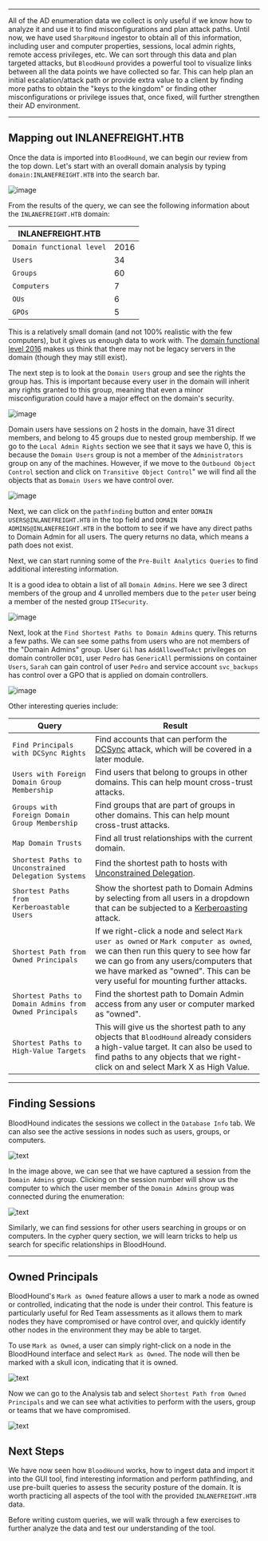 ___

All of the AD enumeration data we collect is only useful if we know how to analyze it and use it to find misconfigurations and plan attack paths. Until now, we have used `SharpHound` ingestor to obtain all of this information, including user and computer properties, sessions, local admin rights, remote access privileges, etc. We can sort through this data and plan targeted attacks, but `BloodHound` provides a powerful tool to visualize links between all the data points we have collected so far. This can help plan an initial escalation/attack path or provide extra value to a client by finding more paths to obtain the "keys to the kingdom" or finding other misconfigurations or privilege issues that, once fixed, will further strengthen their AD environment.

___

## Mapping out INLANEFREIGHT.HTB

Once the data is imported into `BloodHound`, we can begin our review from the top down. Let's start with an overall domain analysis by typing `domain:INLANEFREIGHT.HTB` into the search bar.

![image](https://academy.hackthebox.com/storage/modules/69/analyze_domain2.jpg)

From the results of the query, we can see the following information about the `INLANEFREIGHT.HTB` domain:

| **INLANEFREIGHT.HTB** |  |
| --- | --- |
| `Domain functional level` | 2016 |
| `Users` | 34 |
| `Groups` | 60 |
| `Computers` | 7 |
| `OUs` | 6 |
| `GPOs` | 5 |

This is a relatively small domain (and not 100% realistic with the few computers), but it gives us enough data to work with. The [domain functional level 2016](https://docs.microsoft.com/en-us/windows-server/identity/ad-ds/active-directory-functional-levels) makes us think that there may not be legacy servers in the domain (though they may still exist).

The next step is to look at the `Domain Users` group and see the rights the group has. This is important because every user in the domain will inherit any rights granted to this group, meaning that even a minor misconfiguration could have a major effect on the domain's security.

![image](https://academy.hackthebox.com/storage/modules/69/analysis_domain_users2.jpg)

Domain users have sessions on 2 hosts in the domain, have 31 direct members, and belong to 45 groups due to nested group membership. If we go to the `Local Admin Rights` section we see that it says we have 0, this is because the `Domain Users` group is not a member of the `Administrators` group on any of the machines. However, if we move to the `Outbound Object Control` section and click on `Transitive Object Control`" we will find all the objects that as `Domain Users` we have control over.

![image](https://academy.hackthebox.com/storage/modules/69/analysis_du_outbound.jpg)

Next, we can click on the `pathfinding` button and enter `DOMAIN USERS@INLANEFREIGHT.HTB` in the top field and `DOMAIN ADMINS@INLANEFREIGHT.HTB` in the bottom to see if we have any direct paths to Domain Admin for all users. The query returns no data, which means a path does not exist.

Next, we can start running some of the `Pre-Built Analytics Queries` to find additional interesting information.

It is a good idea to obtain a list of all `Domain Admins`. Here we see 3 direct members of the group and 4 unrolled members due to the `peter` user being a member of the nested group `ITSecurity`.

![image](https://academy.hackthebox.com/storage/modules/69/analysis_all_das2.jpg)

Next, look at the `Find Shortest Paths to Domain Admins` query. This returns a few paths. We can see some paths from users who are not members of the "Domain Admins" group. User `Gil` has `AddAllowedToAct` privileges on domain controller `DC01`, user `Pedro` has `GenericAll` permissions on container `Users`, `Sarah` can gain control of user `Pedro` and service account `svc_backups` has control over a GPO that is applied on domain controllers.

![image](https://academy.hackthebox.com/storage/modules/69/analysis_path_to_da2.jpg)

Other interesting queries include:

| **Query** | **Result** |
| --- | --- |
| `Find Principals with DCSync Rights` | Find accounts that can perform the [DCSync](https://adsecurity.org/?p=1729) attack, which will be covered in a later module. |
| `Users with Foreign Domain Group Membership` | Find users that belong to groups in other domains. This can help mount cross-trust attacks. |
| `Groups with Foreign Domain Group Membership` | Find groups that are part of groups in other domains. This can help mount cross-trust attacks. |
| `Map Domain Trusts` | Find all trust relationships with the current domain. |
| `Shortest Paths to Unconstrained Delegation Systems` | Find the shortest path to hosts with [Unconstrained Delegation](https://adsecurity.org/?p=1667). |
| `Shortest Paths from Kerberoastable Users` | Show the shortest path to Domain Admins by selecting from all users in a dropdown that can be subjected to a [Kerberoasting](https://attack.mitre.org/techniques/T1558/003/) attack. |
| `Shortest Path from Owned Principals` | If we right-click a node and select `Mark user as owned` or `Mark computer as owned`, we can then run this query to see how far we can go from any users/computers that we have marked as "owned". This can be very useful for mounting further attacks. |
| `Shortest Paths to Domain Admins from Owned Principals` | Find the shortest path to Domain Admin access from any user or computer marked as "owned". |
| `Shortest Paths to High-Value Targets` | This will give us the shortest path to any objects that `BloodHound` already considers a high-value target. It can also be used to find paths to any objects that we right-click on and select Mark X as High Value. |

___

## Finding Sessions

BloodHound indicates the sessions we collect in the `Database Info` tab. We can also see the active sessions in nodes such as users, groups, or computers.

![text](https://academy.hackthebox.com/storage/modules/69/analysis_sessions2.jpg)

In the image above, we can see that we have captured a session from the `Domain Admins` group. Clicking on the session number will show us the computer to which the user member of the `Domain Admins` group was connected during the enumeration:

![text](https://academy.hackthebox.com/storage/modules/69/analysis_sessions_da2.jpg)

Similarly, we can find sessions for other users searching in groups or on computers. In the cypher query section, we will learn tricks to help us search for specific relationships in BloodHound.

___

## Owned Principals

BloodHound's `Mark as Owned` feature allows a user to mark a node as owned or controlled, indicating that the node is under their control. This feature is particularly useful for Red Team assessments as it allows them to mark nodes they have compromised or have control over, and quickly identify other nodes in the environment they may be able to target.

To use `Mark as Owned`, a user can simply right-click on a node in the BloodHound interface and select `Mark as Owned`. The node will then be marked with a skull icon, indicating that it is owned.

![text](https://academy.hackthebox.com/storage/modules/69/analysis_mark_as_owned.jpg)

Now we can go to the Analysis tab and select `Shortest Path from Owned Principals` and we can see what activities to perform with the users, group or teams that we have compromised.

![text](https://academy.hackthebox.com/storage/modules/69/analysis_sp_from_owned.jpg)

## Next Steps

We have now seen how `BloodHound` works, how to ingest data and import it into the GUI tool, find interesting information and perform pathfinding, and use pre-built queries to assess the security posture of the domain. It is worth practicing all aspects of the tool with the provided `INLANEFREIGHT.HTB` data.

Before writing custom queries, we will walk through a few exercises to further analyze the data and test our understanding of the tool.
